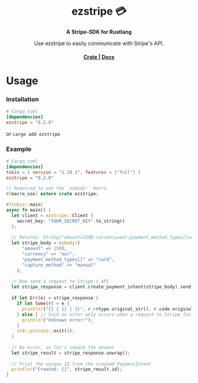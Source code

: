 <h1 align="center">ezstripe 💳</h1>
<div align="center">
 <strong>
   A Stripe-SDK for Rustlang
 </strong>
 <p>Use ezstripe to easily communicate with Stripe's API.</p>
</div>

<div align="center">
  <h4>
    <a href="https://crates.io/crates/ezstripe">
      Crate
    </a>
    <span> | </span>
    <a href="https://docs.rs/ezstripe/latest/ezstripe/">
      Docs
    </a>
  </h4>
</div>

# Usage
### Installation
```toml
# Cargo.toml
[dependencies]
ezstripe = "0.2.0"
```
or
`cargo add ezstripe`

### Example
```toml
# Cargo.toml
[dependencies]
tokio = { version = "1.24.1", features = ["full"] }
ezstripe = "0.2.0"
```

```Rust
// Required to use the `ezbody!` macro
#[macro_use] extern crate ezstripe;

#[tokio::main]
async fn main() {
  let client = ezstripe::Client {
    secret_key: "YOUR_SECRET_KEY".to_string()
  };
  
  // Returns: String("amount=1500;currency=eur;payment_method_types[]=card;capture_method=manual;")
  let stripe_body = ezbody!(
      "amount" => 1500,
      "currency" => "eur",
      "payment_method_types[]" => "card",
      "capture_method" => "manual"
    );
  
  // Now send a request to Stripe's API
  let stripe_response = client.create_payment_intent(stripe_body).send().await;
  
  if let Err(e) = stripe_response {
    if let Some(r) = e {
      println!("{} | {} | {}", r.r#type.original_str(), r.code.original_str(), r.message);
    } else { // Such an error only occurs when a request to Stripe failed
      println!("Unknown error!");
    }
    std::process::exit(1);
  }
  
  // No error, so let's unpack the answer
  let stripe_result = stripe_response.unwrap();
  
  // Print the unique ID from the created PaymentIntent
  println!("Created: {}", stripe_result.id);
}
```